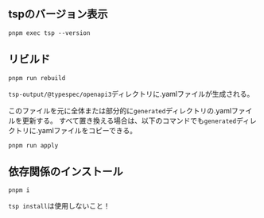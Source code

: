 ## tspのバージョン表示
```
pnpm exec tsp --version
```

## リビルド
```
pnpm run rebuild
```
`tsp-output/@typespec/openapi3`ディレクトリに.yamlファイルが生成される。

このファイルを元に全体または部分的に`generated`ディレクトリの.yamlファイルを更新する。
すべて置き換える場合は、以下のコマンドでも`generated`ディレクトリに.yamlファイルをコピーできる。
```
pnpm run apply
```

## 依存関係のインストール
```
pnpm i
```
`tsp install`は使用しないこと！
